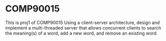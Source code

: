 # COMP90015
This is proj1 of COMP90015
Using a client-server architecture, design and implement a multi-threaded server that allows concurrent clients to search the meaning(s) of a word, add a new word, and remove an existing word
